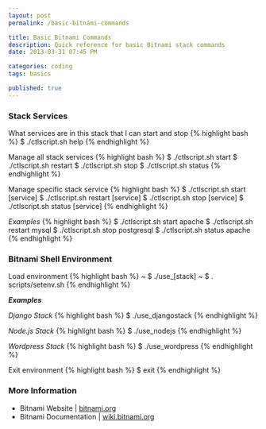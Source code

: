 ```yaml
---
layout: post
permalink: /basic-bitnami-commands

title: Basic Bitnami Commands
description: Quick reference for basic Bitnami stack commands
date: 2013-03-31 07:45 PM

categories: coding
tags: basics

published: true
---
```


### Stack Services

What services are in this stack that I can start and stop
{% highlight bash %}
$ ./ctlscript.sh help
{% endhighlight %}

Manage all stack services
{% highlight bash %}
$ ./ctlscript.sh start
$ ./ctlscript.sh restart
$ ./ctlscript.sh stop
$ ./ctlscript.sh status
{% endhighlight %}

Manage specific stack service
{% highlight bash %}
$ ./ctlscript.sh start [service]
$ ./ctlscript.sh restart [service]
$ ./ctlscript.sh stop [service]
$ ./ctlscript.sh status [service]
{% endhighlight %}

_Examples_
{% highlight bash %}
$ ./ctlscript.sh start apache
$ ./ctlscript.sh restart mysql
$ ./ctlscript.sh stop postgresql
$ ./ctlscript.sh status apache
{% endhighlight %}


### Bitnami Shell Environment

Load environment
{% highlight bash %}
~ $ ./use_[stack]
~ $ . scripts/setenv.sh
{% endhighlight %}

_**Examples**_

_Django Stack_
{% highlight bash %}
$ ./use_djangostack
{% endhighlight %}

_Node.js Stack_
{% highlight bash %}
$ ./use_nodejs
{% endhighlight %}

_Wordpress Stack_
{% highlight bash %}
$ ./use_wordpress
{% endhighlight %}

Exit environment
{% highlight bash %}
$ exit
{% endhighlight %}


### More Information

- Bitnami Website | [bitnami.org](http://bitnami.org)
- Bitnami Documentation | [wiki.bitnami.org](http://wiki.bitnami.org)
